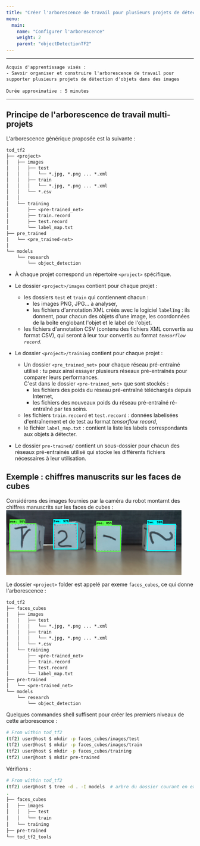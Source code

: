 ```yaml
---
title: "Créer l'arborescence de travail pour plusieurs projets de détection d'objets dans des images"
menu:
  main:
    name: "Configurer l'arborescence"
    weight: 2
    parent: "objectDetectionTF2"
---
```


---
    Acquis d'apprentissage visés :
    - Savoir organiser et construire l'arborescence de travail pour supporter plusieurs projets de détection d'objets dans des images

    Durée approximative : 5 minutes
---

## Principe de l'arborescence de travail multi-projets

L'arborescence générique proposée est la suivante :

	tod_tf2
	├── <project>
	│   ├── images
	│   │   ├── test
	│   │   │   └── *.jpg, *.png ... *.xml
	│   │   ├── train
	│   │   │   └── *.jpg, *.png ... *.xml
	│   │   └── *.csv
	│   │
	│   └── training
	│       ├── <pre-trained_net>
	│       ├── train.record
	│       ├── test.record
	│       └── label_map.txt
	├── pre_trained
	│	└── <pre_trained-net>
    │	
	└── models
	    └── research
	        └── object_detection
	
* À chaque projet correspond un répertoire `<project>` spécifique.

* Le dossier `<project>/images` contient pour chaque projet :
	* les dossiers `test` et `train` qui contiennent chacun :
		* les images PNG, JPG... à analyser,
		* les fichiers d'annotation XML créés avec le logiciel `labelImg` : ils donnent, pour chacun des objets d'une image, les coordonnées de la boîte englobant l'objet et le label de l'objet.
    * les fichiers d'annotation CSV (contenu des fichiers XML convertis au format CSV), qui seront à leur tour convertis au format _`tensorflow record`_.
* Le dossier `<project>/training` contient pour chaque projet :
	* Un dossier `<pre_trained_net>` pour chaque réseau pré-entrainé utilisé : tu peux ainsi essayer plusieurs réseaux pré-entraînés pour comparer leurs performances.<br>
	C'est dans le dossier `<pre-trained_net>` que sont stockés :
	    * les fichiers des poids du réseau pré-entraîné téléchargés depuis Internet,
	    * les fichiers des nouveaux poids du réseau pré-entraîné ré-entraîné par tes soins.
	* les fichiers `train.reccord`  et `test.reccord` : données labelisées d'entraînement et de test au format _tensorflow record_,
	* le fichier `label_map.txt` : contient la liste les labels correspondants aux objets à détecter.

* Le dossier `pre-trained/` contient un sous-dossier pour chacun des réseaux pré-entrainés utilisé qui stocke les différents fichiers nécessaires à leur utilisation.
	
## Exemple : chiffres manuscrits sur les faces de cubes 
	
Considérons des images fournies par la caméra du robot montarnt des chiffres manuscrits sur les faces de cubes :<br>
![cube_faces.png](img/cube_faces.png)

Le dossier `<project>` folder est appelé par exeme `faces_cubes`, ce qui donne l'arborescence :

	tod_tf2
	├── faces_cubes
	│   ├── images
	│   │   ├── test
	│   │   │   └── *.jpg, *.png ... *.xml
	│   │   ├── train
	│   │   │   └── *.jpg, *.png ... *.xml
	│   │   └── *.csv
	│   └── training
	│       ├── <pre-trained_net>
	│       ├── train.record
	│       ├── test.record
	│       └── label_map.txt
	├── pre-trained
	│	└── <pre-trained_net>
	└── models
	    └── research
	        └── object_detection

Quelques commandes shell suffisent pour créer les premiers niveaux de cette arborescence :

```bash	
# From within tod_tf2
(tf2) user@host $ mkdir -p faces_cubes/images/test
(tf2) user@host $ mkdir -p faces_cubes/images/train
(tf2) user@host $ mkdir -p faces_cubes/training
(tf2) user@host $ mkdir pre-trained
```
Vérifions :

```bash	
# From within tod_tf2
(tf2) user@host $ tree -d . -I models  # arbre du dossier courant en excluant le dossier 'models'
.
├── faces_cubes
│   ├── images
│   │   ├── test
│   │   └── train
│   └── training
├── pre-trained
└── tod_tf2_tools
```

